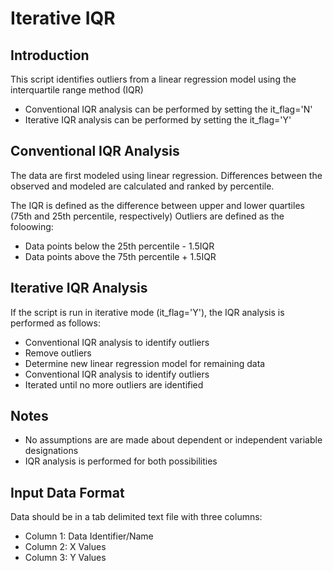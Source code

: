 # Iterative IQR

## Introduction

This script identifies outliers from a linear regression model using the interquartile range method (IQR)

* Conventional IQR analysis can be performed by setting the it_flag='N'
* Iterative IQR analysis can be performed by setting the it_flag='Y'

## Conventional IQR Analysis

The data are first modeled using linear regression. Differences between the observed and modeled are calculated and ranked by percentile.

The IQR is defined as the difference between upper and lower quartiles (75th and 25th percentile, respectively)
Outliers are defined as the foloowing:

* Data points below the 25th percentile - 1.5IQR
* Data points above the 75th percentile + 1.5IQR

## Iterative IQR Analysis

If the script is run in iterative mode (it_flag='Y'), the IQR analysis is performed as follows:

* Conventional IQR analysis to identify outliers
* Remove outliers 
* Determine new linear regression model for remaining data
* Conventional IQR analysis to identify outliers
* Iterated until no more outliers are identified

## Notes

* No assumptions are are made about dependent or independent variable designations
* IQR analysis is performed for both possibilities

## Input Data Format

Data should be in a tab delimited text file with three columns:
* Column 1: Data Identifier/Name
* Column 2: X Values
* Column 3: Y Values
